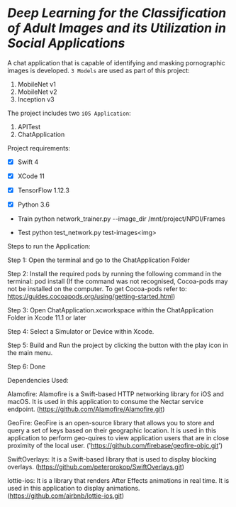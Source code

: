 # _Deep Learning for the Classification of Adult Images and its Utilization in Social Applications_

A chat application that is capable of identifying and masking pornographic images is developed. `3 Models` are used as part of this project:

1. MobileNet v1
2. MobileNet v2
3. Inception v3

The project includes two `iOS Application`:

1. APITest 
2. ChatApplication

Project requirements:

- [x] Swift 4
- [x] XCode 11
- [x] TensorFlow 1.12.3
- [x] Python 3.6


- Train
python network_trainer.py --image_dir /mnt/project/NPDI/Frames 

- Test
python test_network.py test-images\<img>

Steps to run the Application:

Step 1: Open the terminal and go to the ChatApplication Folder

Step 2: Install the required pods by running the following command in the terminal: pod install 
(If the command was not recognised, Cocoa-pods may not be installed on the computer. To get Cocoa-pods refer to: https://guides.cocoapods.org/using/getting-started.html)

Step 3: Open ChatApplication.xcworkspace within the ChatApplication Folder in Xcode 11.1 or later

Step 4: Select a Simulator or Device within Xcode.

Step 5: Build and Run the project by clicking the button with the play icon in the main menu.

Step 6: Done

Dependencies Used:

Alamofire: Alamofire is a Swift-based HTTP networking library for iOS and macOS. It is used in this application to consume the Nectar service endpoint. (https://github.com/Alamofire/Alamofire.git)

GeoFire: GeoFire is an open-source library that allows you to store and query a set of keys based on their geographic location. It is used in this application to perform geo-quires to view application users that are in close proximity of the local user. ('https://github.com/firebase/geofire-objc.git')

SwiftOverlays: It is a Swift-based library that is used to display blocking overlays. (https://github.com/peterprokop/SwiftOverlays.git)

lottie-ios: It is a library that renders After Effects animations in real time. It is used in this application to display animations. (https://github.com/airbnb/lottie-ios.git)
